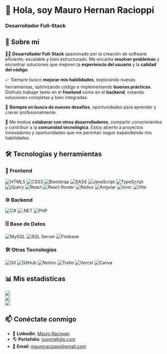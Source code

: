 # 👋 Hola, soy Mauro Hernan Racioppi
### Desarrollador Full-Stack 
## 🚀 Sobre mí  

👨‍💻 **Desarrollador Full-Stack** apasionado por la creación de software eficiente, escalable y bien estructurado. Me encanta **resolver problemas** y encontrar soluciones que mejoren la **experiencia del usuario** y la **calidad del código**.  

📈 Siempre busco **mejorar mis habilidades**, explorando nuevas herramientas, optimizando código e implementando **buenas prácticas**. Disfruto trabajar tanto en el **frontend** como en el **backend**, creando soluciones completas y bien integradas.  

🎯 **Siempre en busca de nuevos desafíos**, oportunidades para aprender y crecer profesionalmente.  

🤝 Me motiva **colaborar con otros desarrolladores**, compartir conocimientos y contribuir a la **comunidad tecnológica**. Estoy abierto a proyectos innovadores y oportunidades que me permitan seguir expandiendo mis habilidades.  

## 🛠️ Tecnologías y herramientas  

### 🎨 Frontend  
![HTML5](https://img.shields.io/badge/html5-%23E34F26.svg?style=flat&logo=html5&logoColor=white)  ![CSS3](https://img.shields.io/badge/css3-%231572B6.svg?style=flat&logo=css3&logoColor=white)  ![Bootstrap](https://img.shields.io/badge/bootstrap-%238511FA.svg?style=flat&logo=bootstrap&logoColor=white)  ![SASS](https://img.shields.io/badge/SASS-hotpink.svg?style=flat&logo=SASS&logoColor=white)  ![JavaScript](https://img.shields.io/badge/javascript-%23323330.svg?style=flat&logo=javascript&logoColor=%23F7DF1E)  ![TypeScript](https://img.shields.io/badge/typescript-%23007ACC.svg?style=flat&logo=typescript&logoColor=white)  ![jQuery](https://img.shields.io/badge/jquery-%230769AD.svg?style=flat&logo=jquery&logoColor=white)  ![React](https://img.shields.io/badge/react-%2320232a.svg?style=flat&logo=react&logoColor=%2361DAFB)  ![React Router](https://img.shields.io/badge/React_Router-CA4245?style=flat&logo=react-router&logoColor=white)  ![Redux](https://img.shields.io/badge/redux-%23593d88.svg?style=flat&logo=redux&logoColor=white)  ![Angular](https://img.shields.io/badge/angular-%23DD0031.svg?style=flat&logo=angular&logoColor=white)  ![Ionic](https://img.shields.io/badge/Ionic-%233880FF.svg?style=flat&logo=Ionic&logoColor=white)  ![Vite](https://img.shields.io/badge/vite-%23646CFF.svg?style=flat&logo=vite&logoColor=white)  

### ⚙️ Backend  
![C#](https://img.shields.io/badge/-C%23-239120?logo=c-sharp&logoColor=white&style=flat-square)  ![.NET](https://img.shields.io/badge/-.NET-512BD4?logo=dotnet&logoColor=white&style=flat-square)  ![PHP](https://img.shields.io/badge/-PHP-777BB4?logo=php&logoColor=white&style=flat-square)  
### 🗄️ Base de Datos  
![MySQL](https://img.shields.io/badge/-MySQL-4479A1?logo=mysql&logoColor=white&style=flat-square)  ![SQL Server](https://img.shields.io/badge/-SQL%20Server-CC2927?logo=microsoftsqlserver&logoColor=white&style=flat-square)  ![Firebase](https://img.shields.io/badge/-Firebase-FFCA28?logo=firebase&logoColor=white&style=flat-square)  
### 🛠️ Otras Tecnologías  
![Git](https://img.shields.io/badge/-Git-F05032?logo=git&logoColor=white&style=flat-square)  ![GitHub](https://img.shields.io/badge/-GitHub-181717?logo=github&logoColor=white&style=flat-square)  ![Notion](https://img.shields.io/badge/-Notion-000000?logo=notion&logoColor=white&style=flat-square)  ![Trello](https://img.shields.io/badge/-Trello-0052CC?logo=trello&logoColor=white&style=flat-square)  ![Vercel](https://img.shields.io/badge/vercel-%23000000.svg?style=flat&logo=vercel&logoColor=white)   ![Canva](https://img.shields.io/badge/Canva-%2300C4CC.svg?style=flat&logo=Canva&logoColor=white)  

## 📊 Mis estadísticas  
![](https://github-readme-stats.vercel.app/api?username=Maurocrip&theme=blue_navy&hide_border=false&include_all_commits=false&count_private=false)<br/>
![](https://nirzak-streak-stats.vercel.app/?user=Maurocrip&theme=blue_navy&hide_border=false)<br/>
![](https://github-readme-stats.vercel.app/api/top-langs/?username=Maurocrip&theme=blue_navy&hide_border=false&include_all_commits=false&count_private=false&layout=compact)

## 📫 Conéctate conmigo  
- 💼 **LinkedIn**: [Mauro Racioppi](https://www.linkedin.com/in/mauro-racioppi-940169314/)  
- 🌎 **Portafolio**: [tuportafolio.com](https://port-folio-ruby-nu.vercel.app)
- 📧 **Email:** [mauroracioppi@gmail.com](mailto:mauroracioppi@gmail.com) 

<!-- Proudly created with GPRM ( https://gprm.itsvg.in ) -->
